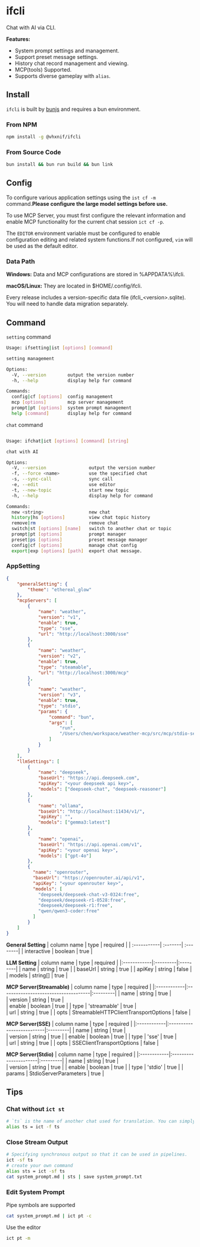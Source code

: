 # ifcli

Chat with AI via CLI.

**Features:**

-   System prompt settings and management.
-   Support preset message settings.
-   History chat record management and viewing.
-   MCP(tools) Supported.
-   Supports diverse gameplay with `alias`.

## Install

`ifcli` is built by [bunjs](https://bun.sh/) and requires a bun environment.

### From NPM

```bash
npm install -g @vhxnif/ifcli
```

### From Source Code

```bash
bun install && bun run build && bun link
```

## Config

To configure various application settings using the `ist cf -m` command.**Please configure the large model settings before use.**

To use MCP Server, you must first configure the relevant information and enable MCP functionality for the current chat session `ict cf -p`.

The `EDITOR` environment variable must be configured to enable configuration editing and related system functions.If not configured, `vim` will be used as the default editor.

### Data Path

**Windows:** Data and MCP configurations are stored in %APPDATA%\ifcli.

**macOS/Linux:** They are located in $HOME/.config/ifcli.

Every release includes a version-specific data file (ifcli\_\<version\>.sqlite). You will need to handle data migration separately.

## Command

`setting` command

```bash
Usage: ifsetting|ist [options] [command]

setting management

Options:
  -V, --version        output the version number
  -h, --help           display help for command

Commands:
  config|cf [options]  config management
  mcp [options]        mcp server management
  prompt|pt [options]  system prompt management
  help [command]       display help for command
```

`chat` command

```bash

Usage: ifchat|ict [options] [command] [string]

chat with AI

Options:
  -V, --version                output the version number
  -f, --force <name>           use the specified chat
  -s, --sync-call              sync call
  -e, --edit                   use editor
  -t, --new-topic              start new topic
  -h, --help                   display help for command

Commands:
  new <string>                 new chat
  history|hs [options]         view chat topic history
  remove|rm                    remove chat
  switch|st [options] [name]   switch to another chat or topic
  prompt|pt [options]          prompt manager
  preset|ps [options]          preset message manager
  config|cf [options]          manage chat config
  export|exp [options] [path]  export chat message.
```

### AppSetting

```json
{
    "generalSetting": {
        "theme": "ethereal_glow"
    },
    "mcpServers": [
        {
            "name": "weather",
            "version": "v1",
            "enable": true,
            "type": "sse",
            "url": "http://localhost:3000/sse"
        },
        {
            "name": "weather",
            "version": "v2",
            "enable": true,
            "type": "steamable",
            "url": "http://localhost:3000/mcp"
        },
        {
            "name": "weather",
            "version": "v3",
            "enable": true,
            "type": "stdio",
            "params": {
                "command": "bun",
                "args": [
                    "run",
                    "/Users/chen/workspace/weather-mcp/src/mcp/stdio-server.ts"
                ]
            }
        }
    ],
    "llmSettings": [
        {
            "name": "deepseek",
            "baseUrl": "https://api.deepseek.com",
            "apiKey": "<your deepseek api key>",
            "models": ["deepseek-chat", "deepseek-reasoner"]
        },
        {
            "name": "ollama",
            "baseUrl": "http://localhost:11434/v1/",
            "apiKey": "",
            "models": ["gemma3:latest"]
        },
        {
            "name": "openai",
            "baseUrl": "https://api.openai.com/v1",
            "apiKey": "<your openai key>",
            "models": ["gpt-4o"]
        },
        {
          "name": "openrouter",
          "baseUrl": "https://openrouter.ai/api/v1",
          "apiKey": "<your openrouter key>",
          "models": [
            "deepseek/deepseek-chat-v3-0324:free",
            "deepseek/deepseek-r1-0528:free",
            "deepseek/deepseek-r1:free",
            "qwen/qwen3-coder:free"
          ]
        }
    ]
}
```

**General Setting**
| column name | type | required |
| :-----------| :-------| :--------|
| interactive | boolean | true |

**LLM Setting**
| column name | type | required |
|:------------|:---------|:---------|
| name | string | true |
| baseUrl | string | true |
| apiKey | string | false |
| models | string[] | true |

**MCP Server(Streamable)**
| column name | type | required |
|:------------|:-------------------------------------|:---------|
| name | string | true |  
| version | string | true |  
| enable | boolean | true |
| type | 'streamable' | true |  
| url | string | true |
| opts | StreamableHTTPClientTransportOptions | false |

**MCP Server(SSE)**
| column name | type | required |
|:------------|:--------------------------|:---------|
| name | string | true |  
| version | string | true |
| enable | boolean | true |
| type | 'sse' | true |  
| url | string | true |
| opts | SSEClientTransportOptions | false |

**MCP Server(Stdio)**
| column name | type | required |
|:------------|:----------------------|:---------|
| name | string | true |  
| version | string | true |
| enable | boolean | true |
| type | 'stdio' | true |
| params | StdioServerParameters | true |

## Tips

### Chat without `ict st`

```bash
# `ts` is the name of another chat used for translation. You can simply use `ict -f ts` to specify using the `ts` chat, without switching the current chat to ts.You can also use `alias` to simplify `ict -f ts`.
alias ts = ict -f ts 
```

### Close Stream Output

```bash
# Specifying synchronous output so that it can be used in pipelines.
ict -sf ts
# create your own command
alias sts = ict -sf ts
cat system_prompt.md | sts | save system_prompt.txt
```

### Edit System Prompt

Pipe symbols are supported

```bash
cat system_prompt.md | ict pt -c
```

Use the editor

```bash
ict pt -m
```
